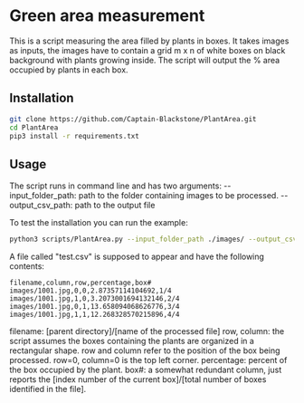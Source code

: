 # Green area measurement

This is a script measuring the area filled by plants in boxes. It takes images as inputs, the images have to contain a grid m x n of white boxes on black background with plants growing inside. The script will output the % area occupied by plants in each box. 

## Installation


```bash
git clone https://github.com/Captain-Blackstone/PlantArea.git
cd PlantArea
pip3 install -r requirements.txt 
```

## Usage

The script runs in command line and has two arguments:
--input_folder_path: path to the folder containing images to be processed.
--output_csv_path: path to the output file

To test the installation you can run the example:
```bash
python3 scripts/PlantArea.py --input_folder_path ./images/ --output_csv_path ./test.csv
```

A file called "test.csv" is supposed to appear and have the following contents: 
```
filename,column,row,percentage,box#
images/1001.jpg,0,0,2.87357114104692,1/4
images/1001.jpg,1,0,3.2073001694132146,2/4
images/1001.jpg,0,1,13.658094068626776,3/4
images/1001.jpg,1,1,12.268328570215896,4/4
```
filename: [parent directory]/[name of the processed file]
row, column: the script assumes the boxes containing the plants are organized in a rectangular shape. row and column refer to the position of the box being processed. row=0, column=0 is the top left corner.
percentage: percent of the box occupied by the plant.
box#: a somewhat redundant column, just reports the [index number of the current box]/[total number of boxes identified in the file].


